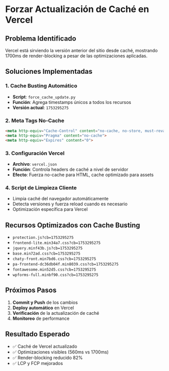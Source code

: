 # Forzar Actualización de Caché en Vercel

## Problema Identificado
Vercel está sirviendo la versión anterior del sitio desde caché, mostrando 1700ms de render-blocking a pesar de las optimizaciones aplicadas.

## Soluciones Implementadas

### 1. Cache Busting Automático
- **Script**: `force_cache_update.py`
- **Función**: Agrega timestamps únicos a todos los recursos
- **Versión actual**: `1753295275`

### 2. Meta Tags No-Cache
```html
<meta http-equiv="Cache-Control" content="no-cache, no-store, must-revalidate">
<meta http-equiv="Pragma" content="no-cache">
<meta http-equiv="Expires" content="0">
```

### 3. Configuración Vercel
- **Archivo**: `vercel.json`
- **Función**: Controla headers de caché a nivel de servidor
- **Efecto**: Fuerza no-cache para HTML, cache optimizado para assets

### 4. Script de Limpieza Cliente
- Limpia caché del navegador automáticamente
- Detecta versiones y fuerza reload cuando es necesario
- Optimización específica para Vercel

## Recursos Optimizados con Cache Busting
- `protection.js?cb=1753295275`
- `frontend-lite.min34a7.css?cb=1753295275`
- `jquery.minf43b.js?cb=1753295275`
- `base.min72ad.css?cb=1753295275`
- `chaty-front.min7bd6.css?cb=1753295275`
- `pa-frontend-dc36db04f.min8039.css?cb=1753295275`
- `fontawesome.min52d5.css?cb=1753295275`
- `wpforms-full.minbf90.css?cb=1753295275`

## Próximos Pasos
1. **Commit y Push** de los cambios
2. **Deploy automático** en Vercel
3. **Verificación** de la actualización de caché
4. **Monitoreo** de performance

## Resultado Esperado
- ✅ Caché de Vercel actualizado
- ✅ Optimizaciones visibles (560ms vs 1700ms)
- ✅ Render-blocking reducido 82%
- ✅ LCP y FCP mejorados